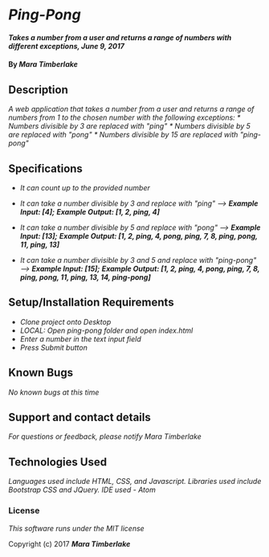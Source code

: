 # _Ping-Pong_

#### _Takes a number from a user and returns a range of numbers with different exceptions, June 9, 2017_

#### By _**Mara Timberlake**_

## Description

_A web application that takes a number from a user and returns a range of numbers from 1 to the chosen number with the following exceptions:_
_* Numbers divisible by 3 are replaced with "ping"_
_* Numbers divisible by 5 are replaced with "pong"_
_* Numbers divisible by 15 are replaced with "ping-pong"_

## Specifications

* _It can count up to the provided number_
* _It can take a number divisible by 3 and replace with "ping" -->_
_**Example Input: [4];**_
_**Example Output: [1, 2, ping, 4]**_

* _It can take a number divisible by 5 and replace with "pong" -->_
_**Example Input: [13];**_
_**Example Output: [1, 2, ping, 4, pong, ping, 7, 8, ping, pong, 11, ping, 13]**_

* _It can take a number divisible by 3 and 5 and replace with "ping-pong" -->_
_**Example Input: [15];**_
_**Example Output: [1, 2, ping, 4, pong, ping, 7, 8, ping, pong, 11, ping, 13, 14, ping-pong]**_

## Setup/Installation Requirements

* _Clone project onto Desktop_
* _LOCAL: Open ping-pong folder and open index.html_
* _Enter a number in the text input field_
* _Press Submit button_

## Known Bugs

_No known bugs at this time_

## Support and contact details

_For questions or feedback, please notify Mara Timberlake_

## Technologies Used

_Languages used include HTML, CSS, and Javascript. Libraries used include Bootstrap CSS and JQuery. IDE used - Atom_

### License

*This software runs under the MIT license*

Copyright (c) 2017 **_Mara Timberlake_**
